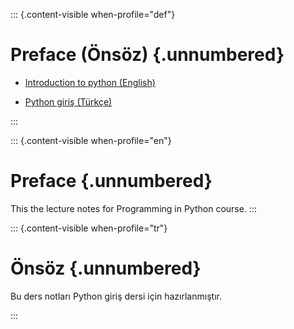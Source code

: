 
::: {.content-visible when-profile="def"}
# Preface (Önsöz) {.unnumbered} 

- [Introduction to python (English)](./en/index.html)

- [Python giriş (Türkçe)](./tr/index.html)

:::

::: {.content-visible when-profile="en"}
# Preface  {.unnumbered} 

This the lecture notes for Programming in Python course.
:::


::: {.content-visible when-profile="tr"}
# Önsöz {.unnumbered} 

Bu ders notları Python giriş dersi için hazırlanmıştır.

:::







